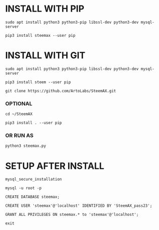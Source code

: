 
# INSTALL WITH PIP

`sudo apt install python3 python3-pip libssl-dev python3-dev mysql-server`

`pip3 install steemax --user pip`




# INSTALL WITH GIT

`sudo apt install python3 python3-pip libssl-dev python3-dev mysql-server`

`pip3 install steem --user pip`

`git clone https://github.com/ArtoLabs/SteemAX.git`

### OPTIONAL

`cd ~/SteemAX`

`pip3 install . --user pip`

### OR RUN AS

`python3 steemax.py`




# SETUP AFTER INSTALL

`mysql_secure_installation`

`mysql -u root -p`

`CREATE DATABASE steemax;`

`CREATE USER 'steemax'@'localhost' IDENTIFIED BY 'SteemAX_pass23';`

`GRANT ALL PRIVILEGES ON steemax.* to 'steemax'@'localhost';`

`exit`


